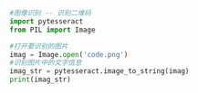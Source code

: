 
<BlogInfo id="1100" title="23.tesseract的使用" author="白日梦想猿" pv=0 read_times=0 pre_cost_time="0分8秒" category="爬虫学习" tag_list="['爬虫学习']" create_time="2020.06.01 20:53:34" update_time="2020.06.01 21:05:01" />

```python
#图像识别 -- 识别二维码
import pytesseract
from PIL import Image

#打开要识别的图片
imag = Image.open('code.png')
#识别图片中的文字信息
imag_str = pytesseract.image_to_string(imag)
print(imag_str)
```
